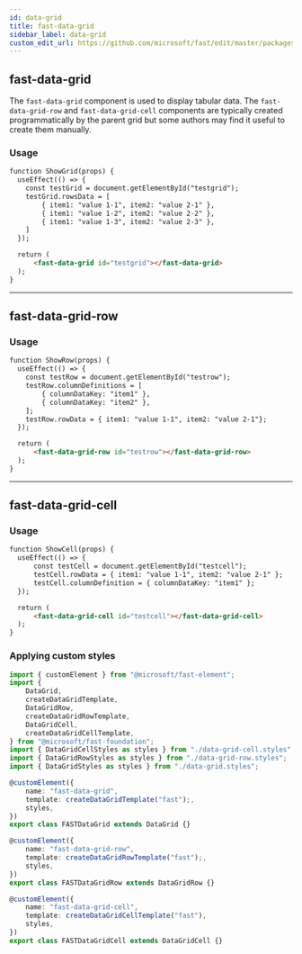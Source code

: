 ```yaml
---
id: data-grid
title: fast-data-grid
sidebar_label: data-grid
custom_edit_url: https://github.com/microsoft/fast/edit/master/packages/web-components/fast-foundation/src/data-grid/README.md
---
```

## fast-data-grid

The `fast-data-grid` component is used to display tabular data.  The `fast-data-grid-row` and `fast-data-grid-cell` components are typically created programmatically by the parent grid but some authors may find it useful to create them manually.

### Usage

```html live
function ShowGrid(props) {
  useEffect(() => {
    const testGrid = document.getElementById("testgrid");
    testGrid.rowsData = [
        { item1: "value 1-1", item2: "value 2-1" },
        { item1: "value 1-2", item2: "value 2-2" },
        { item1: "value 1-3", item2: "value 2-3" },
    ]
  });

  return (
      <fast-data-grid id="testgrid"></fast-data-grid>
  );
}

```
---

## fast-data-grid-row

### Usage

```html live
function ShowRow(props) {
  useEffect(() => {
    const testRow = document.getElementById("testrow");
    testRow.columnDefinitions = [
        { columnDataKey: "item1" },
        { columnDataKey: "item2" },
    ];
    testRow.rowData = { item1: "value 1-1", item2: "value 2-1"};
  });

  return (
      <fast-data-grid-row id="testrow"></fast-data-grid-row>
  );
}
```
---

## fast-data-grid-cell

### Usage

```html live
function ShowCell(props) {
  useEffect(() => {
      const testCell = document.getElementById("testcell");
      testCell.rowData = { item1: "value 1-1", item2: "value 2-1" };
      testCell.columnDefinition = { columnDataKey: "item1" };
  });

  return (
      <fast-data-grid-cell id="testcell"></fast-data-grid-cell>
  );
}
```

### Applying custom styles

```ts
import { customElement } from "@microsoft/fast-element";
import {
    DataGrid,
    createDataGridTemplate,
    DataGridRow,
    createDataGridRowTemplate,
    DataGridCell,
    createDataGridCellTemplate,
} from "@microsoft/fast-foundation";
import { DataGridCellStyles as styles } from "./data-grid-cell.styles";
import { DataGridRowStyles as styles } from "./data-grid-row.styles";
import { DataGridStyles as styles } from "./data-grid.styles";

@customElement({
    name: "fast-data-grid",
    template: createDataGridTemplate("fast");,
    styles,
})
export class FASTDataGrid extends DataGrid {}

@customElement({
    name: "fast-data-grid-row",
    template: createDataGridRowTemplate("fast");,
    styles,
})
export class FASTDataGridRow extends DataGridRow {}

@customElement({
    name: "fast-data-grid-cell",
    template: createDataGridCellTemplate("fast"),
    styles,
})
export class FASTDataGridCell extends DataGridCell {}
```
